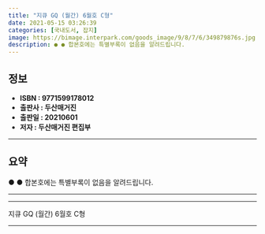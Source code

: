 ```yaml
---
title: "지큐 GQ (월간) 6월호 C형"
date: 2021-05-15 03:26:39
categories: [국내도서, 잡지]
image: https://bimage.interpark.com/goods_image/9/8/7/6/349879876s.jpg
description: ● ● 합본호에는 특별부록이 없음을 알려드립니다.
---
```


## **정보**

- **ISBN : 9771599178012**
- **출판사 : 두산매거진**
- **출판일 : 20210601**
- **저자 : 두산매거진 편집부**

------



## **요약**

●  ● 합본호에는 특별부록이 없음을 알려드립니다.

------



------


지큐 GQ (월간) 6월호 C형 

------



